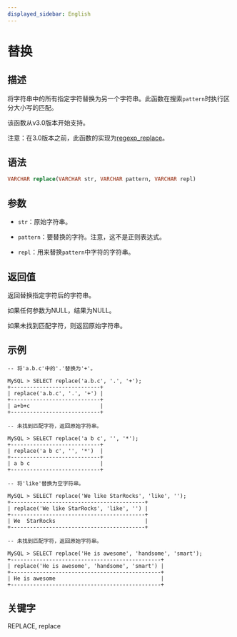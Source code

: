 ```yaml
---
displayed_sidebar: English
---
```


# 替换

## 描述

将字符串中的所有指定字符替换为另一个字符串。此函数在搜索`pattern`时执行区分大小写的匹配。

该函数从v3.0版本开始支持。

注意：在3.0版本之前，此函数的实现为[regexp_replace](../like-predicate-functions/regexp_replace.md)。

## 语法

```SQL
VARCHAR replace(VARCHAR str, VARCHAR pattern, VARCHAR repl)
```

## 参数

- `str`：原始字符串。

- `pattern`：要替换的字符。注意，这不是正则表达式。

- `repl`：用来替换`pattern`中字符的字符串。

## 返回值

返回替换指定字符后的字符串。

如果任何参数为NULL，结果为NULL。

如果未找到匹配字符，则返回原始字符串。

## 示例

```plain
-- 将'a.b.c'中的'.'替换为'+'。

MySQL > SELECT replace('a.b.c', '.', '+');
+----------------------------+
| replace('a.b.c', '.', '+') |
+----------------------------+
| a+b+c                      |
+----------------------------+

-- 未找到匹配字符，返回原始字符串。

MySQL > SELECT replace('a b c', '', '*');
+----------------------------+
| replace('a b c', '', '*')  |
+----------------------------+
| a b c                      |
+----------------------------+

-- 将'like'替换为空字符串。

MySQL > SELECT replace('We like StarRocks', 'like', '');
+------------------------------------------+
| replace('We like StarRocks', 'like', '') |
+------------------------------------------+
| We  StarRocks                            |
+------------------------------------------+

-- 未找到匹配字符，返回原始字符串。

MySQL > SELECT replace('He is awesome', 'handsome', 'smart');
+-----------------------------------------------+
| replace('He is awesome', 'handsome', 'smart') |
+-----------------------------------------------+
| He is awesome                                 |
+-----------------------------------------------+
```

## 关键字

REPLACE, replace